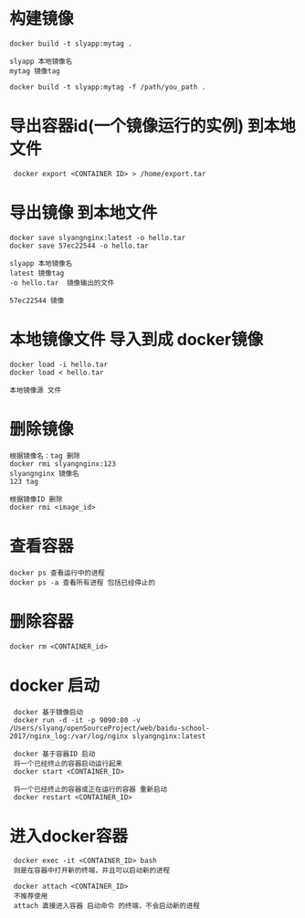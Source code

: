# 构建镜像
```
docker build -t slyapp:mytag .

slyapp 本地镜像名
mytag 镜像tag

docker build -t slyapp:mytag -f /path/you_path .

```

# 导出容器id(一个镜像运行的实例)     到本地文件
```
 docker export <CONTAINER ID> > /home/export.tar

```

# 导出镜像 到本地文件

```
docker save slyangnginx:latest -o hello.tar
docker save 57ec22544 -o hello.tar

slyapp 本地镜像名
latest 镜像tag
-o hello.tar  镜像输出的文件

57ec22544 镜像

```

# 本地镜像文件  导入到成 docker镜像

```
docker load -i hello.tar 
docker load < hello.tar 

本地镜像源 文件
```

# 删除镜像
```
根据镜像名：tag 删除
docker rmi slyangnginx:123
slyangnginx 镜像名
123 tag

根据镜像ID 删除
docker rmi <image_id>
```

# 查看容器
```
docker ps 查看运行中的进程
docker ps -a 查看所有进程 包括已经停止的
```

# 删除容器
```
docker rm <CONTAINER_id>

```

# docker 启动
```
 docker 基于镜像启动
 docker run -d -it -p 9090:80 -v /Users/slyang/openSourceProject/web/baidu-school-2017/nginx_log:/var/log/nginx slyangnginx:latest

 docker 基于容器ID 启动 
 将一个已经终止的容器启动运行起来
 docker start <CONTAINER_ID>   
 
 将一个已经终止的容器或正在运行的容器 重新启动
 docker restart <CONTAINER_ID>   

```

# 进入docker容器
```
 docker exec -it <CONTAINER_ID> bash
 则是在容器中打开新的终端，并且可以启动新的进程

 docker attach <CONTAINER_ID>    
 不推荐使用
 attach 直接进入容器 启动命令 的终端，不会启动新的进程

```
